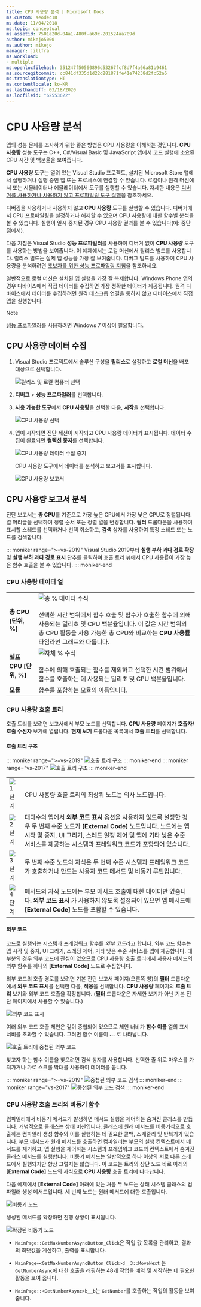 ```yaml
---
title: CPU 사용량 분석 | Microsoft Docs
ms.custom: seodec18
ms.date: 11/04/2018
ms.topic: conceptual
ms.assetid: 7501a20d-04a1-480f-a69c-201524aa709d
author: mikejo5000
ms.author: mikejo
manager: jillfra
ms.workload:
- multiple
ms.openlocfilehash: 351247f50560896d53267fcf8d7f4a66a81b9461
ms.sourcegitcommit: cc841df335d1d22d281871fe41e74238d2fc52a6
ms.translationtype: HT
ms.contentlocale: ko-KR
ms.lasthandoff: 03/18/2020
ms.locfileid: "62553622"
---
```

# <a name="analyze-cpu-usage"></a>CPU 사용량 분석

앱의 성능 문제를 조사하기 위한 좋은 방법은 CPU 사용량을 이해하는 것입니다. **CPU 사용량** 성능 도구는 C++, C#/Visual Basic 및 JavaScript 앱에서 코드 실행에 소요된 CPU 시간 및 백분율을 보여줍니다.

**CPU 사용량** 도구는 열려 있는 Visual Studio 프로젝트, 설치된 Microsoft Store 앱에서 실행하거나 실행 중인 앱 또는 프로세스에 연결할 수 있습니다. 로컬이나 원격 머신에서 또는 시뮬레이터나 에뮬레이터에서 도구를 실행할 수 있습니다. 자세한 내용은 [디버거를 사용하거나 사용하지 않고 프로파일링 도구 실행](../profiling/running-profiling-tools-with-or-without-the-debugger.md)을 참조하세요.

디버깅을 사용하거나 사용하지 않고 **CPU 사용량** 도구를 실행할 수 있습니다. 디버거에서 CPU 프로파일링을 설정하거나 해제할 수 있으며 CPU 사용량에 대한 함수별 분석을 볼 수 있습니다. 실행이 일시 중지된 경우 CPU 사용량 결과를 볼 수 있습니다(예: 중단점에서).

다음 지침은 Visual Studio **성능 프로파일러**를 사용하여 디버거 없이 **CPU 사용량** 도구를 사용하는 방법을 보여줍니다. 이 예제에서는 로컬 머신에서 릴리스 빌드를 사용합니다. 릴리스 빌드는 실제 앱 성능을 가장 잘 보여줍니다. 디버그 빌드를 사용하여 CPU 사용량을 분석하려면 [초보자를 위한 성능 프로파일링 지침](../profiling/beginners-guide-to-performance-profiling.md)을 참조하세요.

일반적으로 로컬 머신은 설치된 앱 실행을 가장 잘 복제합니다. Windows Phone 앱의 경우 디바이스에서 직접 데이터를 수집하면 가장 정확한 데이터가 제공됩니다. 원격 디바이스에서 데이터를 수집하려면 원격 데스크톱 연결을 통하지 않고 디바이스에서 직접 앱을 실행합니다.

>[!NOTE]
>[성능 프로파일러](../profiling/profiling-feature-tour.md)를 사용하려면 Windows 7 이상이 필요합니다.

## <a name="collect-cpu-usage-data"></a>CPU 사용량 데이터 수집

1. Visual Studio 프로젝트에서 솔루션 구성을 **릴리스**로 설정하고 **로컬 머신**을 배포 대상으로 선택합니다.

    ![릴리스 및 로컬 컴퓨터 선택](../profiling/media/cpuuse_selectreleaselocalmachine.png "릴리스 및 로컬 컴퓨터 선택")

1. **디버그** > **성능 프로파일러**를 선택합니다.

1. **사용 가능한 도구**에서 **CPU 사용량**을 선택한 다음, **시작**을 선택합니다.

    ![CPU 사용량 선택](../profiling/media/cpuuse_lib_choosecpuusage.png "CPU 사용량 선택")

4. 앱이 시작되면 진단 세션이 시작되고 CPU 사용량 데이터가 표시됩니다. 데이터 수집이 완료되면 **컬렉션 중지**를 선택합니다.

   ![CPU 사용량 데이터 수집 중지](../profiling/media/cpu_use_wt_stopcollection.png "CPU 사용량 데이터 수집 중지")

   CPU 사용량 도구에서 데이터를 분석하고 보고서를 표시합니다.

   ![CPU 사용량 보고서](../profiling/media/cpu_use_wt_report.png "CPU 사용량 보고서")

## <a name="analyze-the-cpu-usage-report"></a>CPU 사용량 보고서 분석

진단 보고서는 **총 CPU**를 기준으로 가장 높은 CPU에서 가장 낮은 CPU로 정렬됩니다. 열 머리글을 선택하여 정렬 순서 또는 정렬 열을 변경합니다. **필터** 드롭다운을 사용하여 표시할 스레드를 선택하거나 선택 취소하고, **검색** 상자를 사용하여 특정 스레드 또는 노드를 검색합니다.

::: moniker range=">=vs-2019"
Visual Studio 2019부터 **실행 부하 과다 경로 확장** 및 **실행 부하 과다 경로 표시** 단추를 클릭하여 호출 트리 뷰에서 CPU 사용률이 가장 높은 함수 호출을 볼 수 있습니다.
::: moniker-end

### <a name="cpu-usage-data-columns"></a><a name="BKMK_Call_tree_data_columns"></a> CPU 사용량 데이터 열

|||
|-|-|
|**총 CPU [단위, %]**|![총 % 데이터 수식](../profiling/media/cpu_use_wt_totalpercentequation.png "CPU_USE_WT_TotalPercentEquation")<br /><br /> 선택한 시간 범위에서 함수 호출 및 함수가 호출한 함수에 의해 사용되는 밀리초 및 CPU 백분율입니다. 이 값은 시간 범위의 총 CPU 활동을 사용 가능한 총 CPU와 비교하는 **CPU 사용률** 타임라인 그래프와 다릅니다.|
|**셀프 CPU [단위, %]**|![자체 % 수식](../profiling/media/cpu_use_wt_selflpercentequation.png "CPU_USE_WT_SelflPercentEquation")<br /><br /> 함수에 의해 호출되는 함수를 제외하고 선택한 시간 범위에서 함수를 호출하는 데 사용되는 밀리초 및 CPU 백분율입니다.|
|**모듈**|함수를 포함하는 모듈의 이름입니다.

### <a name="the-cpu-usage-call-tree"></a><a name="BKMK_The_CPU_Usage_call_tree"></a> CPU 사용량 호출 트리

호출 트리를 보려면 보고서에서 부모 노드를 선택합니다. **CPU 사용량** 페이지가 **호출자/호출 수신자** 보기에 열립니다. **현재 보기** 드롭다운 목록에서 **호출 트리**를 선택합니다.

#### <a name="call-tree-structure"></a><a name="BKMK_Call_tree_structure"></a> 호출 트리 구조

::: moniker range=">=vs-2019"
![호출 트리 구조](../profiling/media/vs-2019/cpu-use-wt-getmaxnumbercalltree-annotated.png "호출 트리 구조")
::: moniker-end
::: moniker range="vs-2017"
![호출 트리 구조](../profiling/media/cpu_use_wt_getmaxnumbercalltree_annotated.png "호출 트리 구조")
::: moniker-end

|||
|-|-|
|![1단계](../profiling/media/procguid_1.png "ProcGuid_1")|CPU 사용량 호출 트리의 최상위 노드는 의사 노드입니다.|
|![2단계](../profiling/media/procguid_2.png "ProcGuid_2")|대다수의 앱에서 **외부 코드 표시** 옵션을 사용하지 않도록 설정한 경우 두 번째 수준 노드가 **[External Code]** 노드입니다. 노드에는 앱 시작 및 중지, UI 그리기, 스레드 일정 제어 및 앱에 기타 낮은 수준 서비스를 제공하는 시스템과 프레임워크 코드가 포함되어 있습니다.|
|![3단계](../profiling/media/procguid_3.png "ProcGuid_3")|두 번째 수준 노드의 자식은 두 번째 수준 시스템과 프레임워크 코드가 호출하거나 만드는 사용자 코드 메서드 및 비동기 루틴입니다.|
|![4단계](../profiling/media/procguid_4.png "ProcGuid_4")|메서드의 자식 노드에는 부모 메서드 호출에 대한 데이터만 있습니다. **외부 코드 표시** 가 사용하지 않도록 설정되어 있으면 앱 메서드에 **[External Code]** 노드를 포함할 수 있습니다.|

#### <a name="external-code"></a><a name="BKMK_External_Code"></a> 외부 코드

코드로 실행되는 시스템과 프레임워크 함수를 *외부 코드*라고 합니다. 외부 코드 함수는 앱 시작 및 중지, UI 그리기, 스레딩 제어, 기타 낮은 수준 서비스를 앱에 제공합니다. 대부분의 경우 외부 코드에 관심이 없으므로 CPU 사용량 호출 트리에서 사용자 메서드의 외부 함수를 하나의 **[External Code]** 노드로 수집합니다.

외부 코드의 호출 경로를 보려면 기본 진단 보고서 페이지(오른쪽 창)의 **필터** 드롭다운에서 **외부 코드 표시**를 선택한 다음, **적용**을 선택합니다. **CPU 사용량** 페이지의 **호출 트리** 보기와 외부 코드 호출을 확장합니다. (**필터** 드롭다운은 자세한 보기가 아닌 기본 진단 페이지에서 사용할 수 있습니다.)

![외부 코드 표시](../profiling/media/cpu_use_wt_filterview.png "외부 코드 표시")

여러 외부 코드 호출 체인은 깊이 중첩되어 있으므로 체인 너비가 **함수 이름** 열의 표시 너비를 초과할 수 있습니다. 그러면 함수 이름이 **...** 로 나타납니다.

![호출 트리에 중첩된 외부 코드](../profiling/media/cpu_use_wt_showexternalcodetoowide.png "호출 트리에 중첩된 외부 코드")

찾고자 하는 함수 이름을 찾으려면 검색 상자를 사용합니다. 선택한 줄 위로 마우스를 가져가거나 가로 스크롤 막대를 사용하여 데이터를 봅니다.

::: moniker range=">=vs-2019"
![중첩된 외부 코드 검색](../profiling/media/vs-2019/cpu-use-wt-showexternalcodetoowide-found.png "중첩된 외부 코드 검색")
::: moniker-end
::: moniker range="vs-2017"
![중첩된 외부 코드 검색](../profiling/media/cpu_use_wt_showexternalcodetoowide_found.png "중첩된 외부 코드 검색")
::: moniker-end

### <a name="asynchronous-functions-in-the-cpu-usage-call-tree"></a><a name="BKMK_Asynchronous_functions_in_the_CPU_Usage_call_tree"></a> CPU 사용량 호출 트리의 비동기 함수

 컴파일러에서 비동기 메서드가 발생하면 메서드 실행을 제어하는 숨겨진 클래스를 만듭니다. 개념적으로 클래스는 상태 머신입니다. 클래스에 원래 메서드를 비동기식으로 호출하는 컴파일러 생성 함수와 이를 실행하는 데 필요한 콜백, 스케줄러 및 반복기가 있습니다. 부모 메서드가 원래 메서드를 호출하면 컴파일러는 부모의 실행 컨텍스트에서 메서드를 제거하고, 앱 실행을 제어하는 시스템과 프레임워크 코드의 컨텍스트에서 숨겨진 클래스 메서드를 실행합니다. 비동기 메서드는 일반적으로 하나 이상의 서로 다른 스레드에서 실행되지만 항상 그렇지는 않습니다. 이 코드는 트리의 상단 노드 바로 아래의 **[External Code]** 노드의 자식으로 **CPU 사용량** 호출 트리에 나타납니다.

다음 예제에서 **[External Code]** 아래에 있는 처음 두 노드는 상태 시스템 클래스의 컴파일러 생성 메서드입니다. 세 번째 노드는 원래 메서드에 대한 호출입니다.

![비동기 노드](media/cpu_use_wt_getmaxnumberasync_selected.png "비동기 노드")

생성된 메서드를 확장하면 진행 상황이 표시됩니다.

![확장된 비동기 노드](media/cpu_use_wt_getmaxnumberasync_expandedcalltree.png "확장된 비동기 노드")

- `MainPage::GetMaxNumberAsyncButton_Click`은 작업 값 목록을 관리하고, 결과의 최댓값을 계산하고, 출력을 표시합니다.

- `MainPage+<GetMaxNumberAsyncButton_Click>d__3::MoveNext` 는 `GetNumberAsync`에 대한 호출을 래핑하는 48개 작업을 예약 및 시작하는 데 필요한 활동을 보여 줍니다.

- `MainPage::<GetNumberAsync>b__b`는 `GetNumber`를 호출하는 작업의 활동을 보여줍니다.
